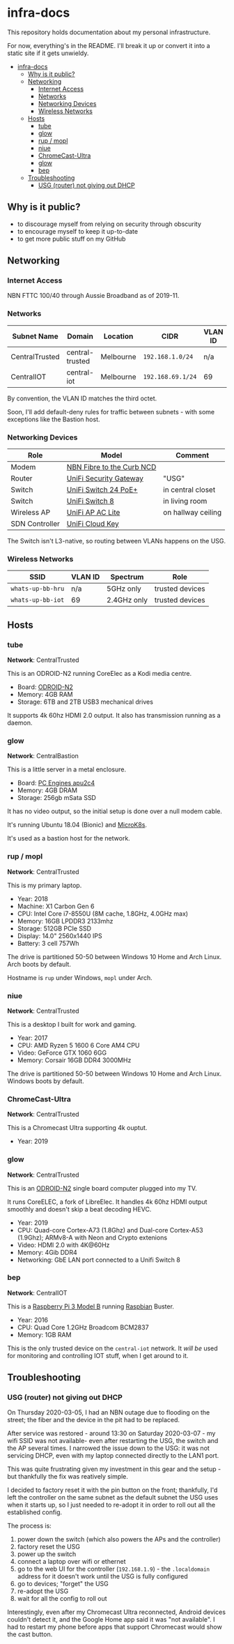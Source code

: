 # infra-docs

This repository holds documentation about my personal infrastructure.

For now, everything's in the README. I'll break it up or convert it into a
static site if it gets unwieldy.

- [infra-docs](#infra-docs)
  - [Why is it public?](#why-is-it-public)
  - [Networking](#networking)
    - [Internet Access](#internet-access)
    - [Networks](#networks)
    - [Networking Devices](#networking-devices)
    - [Wireless Networks](#wireless-networks)
  - [Hosts](#hosts)
    - [tube](#tube)
    - [glow](#glow)
    - [rup / mopl](#rup--mopl)
    - [niue](#niue)
    - [ChromeCast-Ultra](#chromecast-ultra)
    - [glow](#glow-1)
    - [bep](#bep)
  - [Troubleshooting](#troubleshooting)
    - [USG (router) not giving out DHCP](#usg-router-not-giving-out-dhcp)

## Why is it public?

* to discourage myself from relying on security through obscurity
* to encourage myself to keep it up-to-date
* to get more public stuff on my GitHub

## Networking

### Internet Access

NBN FTTC 100/40 through Aussie Broadband as of 2019-11.

### Networks

| Subnet Name      | Domain          | Location  | CIDR              | VLAN ID |
| ---------------- | --------------- | --------- | ----------------- | ------- |
| CentralTrusted   | central-trusted | Melbourne | `192.168.1.0/24`  | n/a     |
| CentralIOT       | central-iot     | Melbourne | `192.168.69.1/24` | 69      |

By convention, the VLAN ID matches the third octet.

Soon, I'll add default-deny rules for traffic between subnets - with some exceptions like the Bastion host.

### Networking Devices

| Role           | Model                                                                                                             | Comment            |
| -------------- | ----------------------------------------------------------------------------------------------------------------- | ------------------ |
| Modem          | [NBN Fibre to the Curb NCD](https://www.nbnco.com.au/learn/network-technology/fibre-to-the-curb-explained-fttc)   |                    |
| Router         | [UniFi Security Gateway](https://www.ui.com/unifi-routing/usg/)                                                   | "USG"              |
| Switch         | [UniFi Switch 24 PoE+](https://www.ui.com/unifi-switching/unifi-switch-2448/)                                     | in central closet  |
| Switch         | [UniFi Switch 8](https://www.ui.com/unifi-switching/unifi-switch-8/)                                              | in living room     |
| Wireless AP    | [UniFi AP AC Lite](https://www.ui.com/unifi/unifi-ap-ac-lite/)                                                    | on hallway ceiling |
| SDN Controller | [UniFi Cloud Key](https://www.ui.com/unifi/unifi-cloud-key/)                                                      |                    |

The Switch isn't L3-native, so routing between VLANs happens on the USG.

### Wireless Networks

| SSID                | VLAN ID | Spectrum    | Role            |
| ------------------- | ------- | ----------- | --------------- |
| `whats-up-bb-hru`   | n/a     | 5GHz only   | trusted devices |
| `whats-up-bb-iot`   | 69      | 2.4GHz only | trusted devices |

## Hosts

### tube

**Network**: CentralTrusted

This is an ODROID-N2 running CoreElec as a Kodi media centre.

* Board: [ODROID-N2](https://www.hardkernel.com/shop/odroid-n2-with-4gbyte-ram/)
* Memory: 4GB RAM
* Storage: 6TB and 2TB USB3 mechanical drives

It supports 4k 60hz HDMI 2.0 output. It also has transmission running as a daemon.

### glow

**Network**: CentralBastion

This is a little server in a metal enclosure.

* Board: [PC Engines apu2c4](https://pcengines.ch/apu2c4.htm)
* Memory: 4GB DRAM
* Storage: 256gb mSata SSD

It has no video output, so the initial setup is done over a null modem cable.

It's running Ubuntu 18.04 (Bionic) and [MicroK8s](https://microk8s.io/).

It's used as a bastion host for the network.

### rup / mopl

**Network**: CentralTrusted

This is my primary laptop.

* Year: 2018
* Machine: X1 Carbon Gen 6
* CPU: Intel Core i7-8550U (8M cache, 1.8GHz, 4.0GHz max)
* Memory: 16GB LPDDR3 2133mhz
* Storage: 512GB PCIe SSD
* Display: 14.0" 2560x1440 IPS
* Battery: 3 cell 757Wh

The drive is partitioned 50-50 between Windows 10 Home and Arch Linux. Arch boots by default.

Hostname is `rup` under Windows, `mopl` under Arch.

### niue

**Network**: CentralTrusted

This is a desktop I built for work and gaming.

* Year: 2017
* CPU: AMD Ryzen 5 1600 6 Core AM4 CPU
* Video: GeForce GTX 1060 6GG
* Memory: Corsair 16GB DDR4 3000MHz

The drive is partitioned 50-50 between Windows 10 Home and Arch Linux. Windows
boots by default.

### ChromeCast-Ultra

**Network**: CentralTrusted

This is a Chromecast Ultra supporting 4k ouptut.

* Year: 2019

### glow

**Network**: CentralTrusted

This is an [ODROID-N2](https://www.hardkernel.com/shop/odroid-n2-with-4gbyte-ram/) single board computer plugged into my TV.

It runs CoreELEC, a fork of LibreElec. It handles 4k 60hz HDMI output smoothly and doesn't skip a beat decoding HEVC.

* Year: 2019
* CPU: Quad-core Cortex-A73 (1.8Ghz) and Dual-core Cortex-A53 (1.9Ghz); ARMv8-A with Neon and Crypto extenions
* Video: HDMI 2.0 with 4K@60Hz
* Memory: 4Gib DDR4
* Networking: GbE LAN port connected to a Unifi Switch 8

### bep

**Network**: CentralIOT

This is a [Raspberry Pi 3 Model B](https://www.raspberrypi.org/products/raspberry-pi-3-model-b/) running [Raspbian](https://en.wikipedia.org/wiki/Raspbian) Buster.

* Year: 2016
* CPU: Quad Core 1.2GHz Broadcom BCM2837
* Memory: 1GB RAM

This is the only trusted device on the `central-iot` network. It _will be_ used for monitoring and controlling IOT stuff, when I get around to it.

## Troubleshooting

### USG (router) not giving out DHCP

On Thursday 2020-03-05, I had an NBN outage due to flooding on the street; the fiber and the device in the pit had to be replaced.

After service was restored - around 13:30 on Saturday 2020-03-07 - my wifi SSID was not available- even after restarting the USG, the switch and the AP several times. I narrowed the issue down to the USG: it was not servicing DHCP, even with my laptop connected directly to the LAN1 port.

This was quite frustrating given my investment in this gear and the setup - but thankfully the fix was reatively simple.

I decided to factory reset it with the pin button on the front; thankfully, I'd left the controller on the same subnet as the default subnet the USG uses when it starts up, so I just needed to re-adopt it in order to roll out all the established config.

The process is:

1. power down the switch (which also powers the APs and the controller)
2. factory reset the USG
3. power up the switch
4. connect a laptop over wifi or ethernet
5. go to the web UI for the controller (`192.168.1.9`) - the `.localdomain` address for it doesn't work until the USG is fully configured
6. go to devices; "forget" the USG
7. re-adopt the USG
8. wait for all the config to roll out

Interestingly, even after my Chromecast Ultra reconnected, Android devices couldn't detect it, and the Google Home app said it was "not available". I had to restart my phone before apps that support Chromecast would show the cast button.